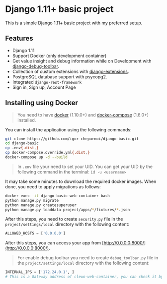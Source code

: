 Django 1.11+ basic project
================================

This is a simple Django 1.11+ basic project with my preferred setup.

## Features

- Django 1.11
- Support Docker (only development container)
- Get value insight and debug information while on Development with [django-debug-toolbar](https://django-debug-toolbar.readthedocs.org).
- Collection of custom extensions with [django-extensions](http://django-extensions.readthedocs.org).
- PostgreSQL database support with psycopg2.
- Integrated `django-rest-framework`
- Sign in, Sign up, Account Page


Installing using Docker
-----------------------

> You need to have [docker](http://www.docker.com) (1.10.0+) and
[docker-compose](https://docs.docker.com/compose/install/) (1.6.0+) installed.

You can install the application using the following commands:

```sh
git clone https://github.com/igor-chepurnoi/django-basic.git
cd django-basic
cp .env{.dist,}
cp docker-compose.override.yml{.dist,}
docker-compose up -d --build
```
> In `.env` file your need to set your UID.
> You can get your UID by the following command in the terminal: `id -u <username>`

It may take some minutes to download the required docker images. When
done, you need to apply migrations as follows:

```sh
docker exec -it django-basic-web-container bash
python manage.py migrate
python manage.py createsuperuser
python manage.py loaddata project/apps/*/fixtures/*.json
```

After this steps, you need to create `security.py` file in the `project/settings/local` directory with the following content:

```python
ALLOWED_HOSTS = ['0.0.0.0']
```

After this steps, you can access your app from [http://0.0.0.0:8000/](http://0.0.0.0:8000/).

> For enable debug toolbar you need to create `debug_toolbar.py` file in the `project/settings/local` directory with the following content:

```python
INTERNAL_IPS = ['172.24.0.1', ]
# This is a Gateway address of clewo-web-container, you can check it by the following command - docker inspect clewo-web-container
```
